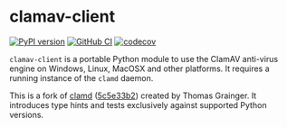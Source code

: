 # clamav-client

[![PyPI version](https://badge.fury.io/py/clamav-client.svg)](https://badge.fury.io/py/clamav-client)
[![GitHub CI](https://github.com/artefactual-labs/clamav-client/actions/workflows/test.yml/badge.svg)](https://github.com/artefactual-labs/clamav-client/actions/workflows/test.yml)
[![codecov](https://codecov.io/gh/artefactual-labs/clamav-client/branch/main/graph/badge.svg?token=ldznzhNTG0)](https://app.codecov.io/gh/artefactual-labs/clamav-client/tree/main)

`clamav-client` is a portable Python module to use the ClamAV anti-virus engine
on Windows, Linux, MacOSX and other platforms. It requires a running instance
of the `clamd` daemon.

This is a fork of [clamd] ([5c5e33b2]) created by Thomas Grainger. It introduces
type hints and tests exclusively against supported Python versions.

[clamd]: https://github.com/graingert/python-clamd
[5c5e33b2]: https://github.com/graingert/python-clamd/commit/5c5e33b2dfd0499470e15abeb83efb6531ef9ab7
